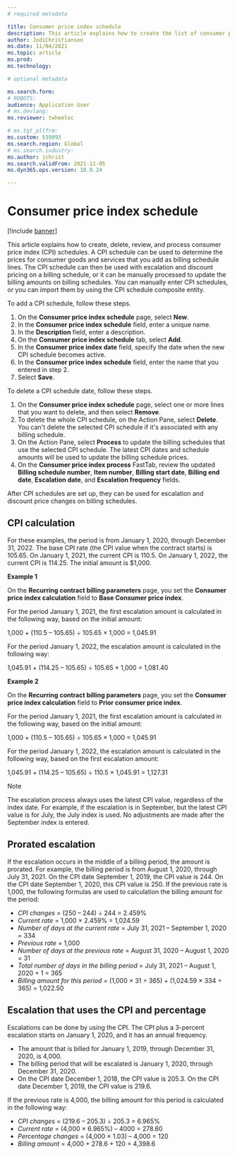 ```yaml
---
# required metadata

title: Consumer price index schedule
description: This article explains how to create the list of consumer price index (CPI) schedules that you obtain from the internet to help determine the escalation charge in Subscription billing. 
author: JodiChristiansen
ms.date: 11/04/2021
ms.topic: article
ms.prod: 
ms.technology: 

# optional metadata

ms.search.form:  
# ROBOTS: 
audience: Application User
# ms.devlang: 
ms.reviewer: twheeloc

# ms.tgt_pltfrm: 
ms.custom: 539093
ms.search.region: Global
# ms.search.industry: 
ms.author: jchrist
ms.search.validFrom: 2021-11-05
ms.dyn365.ops.version: 10.0.24

---
```


# Consumer price index schedule

[!include [banner](../includes/banner.md)]

This article explains how to create, delete, review, and process consumer price index (CPI) schedules. A CPI schedule can be used to determine the prices for consumer goods and services that you add as billing schedule lines. The CPI schedule can then be used with escalation and discount pricing on a billing schedule, or it can be manually processed to update the billing amounts on billing schedules. You can manually enter CPI schedules, or you can import them by using the CPI schedule composite entity.

To add a CPI schedule, follow these steps.

1. On the **Consumer price index schedule** page, select **New**.
2. In the **Consumer price index schedule** field, enter a unique name.
3. In the **Description** field, enter a description.
4. On the **Consumer price index schedule** tab, select **Add**.
5. In the **Consumer price index date** field, specify the date when the new CPI schedule becomes active.
6. In the **Consumer price index schedule** field, enter the name that you entered in step 2.
7. Select **Save**.

To delete a CPI schedule date, follow these steps.

1. On the **Consumer price index schedule** page, select one or more lines that you want to delete, and then select **Remove**.
2. To delete the whole CPI schedule, on the Action Pane, select **Delete**. You can't delete the selected CPI schedule if it's associated with any billing schedule.
3. On the Action Pane, select **Process** to update the billing schedules that use the selected CPI schedule. The latest CPI dates and schedule amounts will be used to update the billing schedule prices.
4. On the **Consumer price index process** FastTab, review the updated **Billing schedule number**, **Item number**, **Billing start date**, **Billing end date**, **Escalation date**, and **Escalation frequency** fields.

After CPI schedules are set up, they can be used for escalation and discount price changes on billing schedules.

## CPI calculation

For these examples, the period is from January 1, 2020, through December 31, 2022. The base CPI rate (the CPI value when the contract starts) is 105.65. On January 1, 2021, the current CPI is 110.5. On January 1, 2022, the current CPI is 114.25. The initial amount is $1,000.

**Example 1**

On the **Recurring contract billing parameters** page, you set the **Consumer price index calculation** field to **Base Consumer price index**.

For the period January 1, 2021, the first escalation amount is calculated in the following way, based on the initial amount:

1,000 + (110.5 – 105.65) &divide; 105.65 &times; 1,000 = 1,045.91

For the period January 1, 2022, the escalation amount is calculated in the following way:

1,045.91 + (114.25 – 105.65) &divide; 105.65 &times; 1,000 = 1,081.40

**Example 2**

On the **Recurring contract billing parameters** page, you set the **Consumer price index calculation** field to **Prior consumer price index**.

For the period January 1, 2021, the first escalation amount is calculated in the following way, based on the initial amount:

1,000 + (110.5 – 105.65) &divide; 105.65 &times; 1,000 = 1,045.91

For the period January 1, 2022, the escalation amount is calculated in the following way, based on the first escalation amount:

1,045.91 + (114.25 – 105.65) &divide; 110.5 &times; 1,045.91 = 1,127.31

> [!NOTE]
> The escalation process always uses the latest CPI value, regardless of the index date. For example, if the escalation is in September, but the latest CPI value is for July, the July index is used. No adjustments are made after the September index is entered.

## Prorated escalation

If the escalation occurs in the middle of a billing period, the amount is prorated. For example, the billing period is from August 1, 2020, through July 31, 2021. On the CPI date September 1, 2019, the CPI value is 244. On the CPI date September 1, 2020, this CPI value is 250. If the previous rate is 1,000, the following formulas are used to calculation the billing amount for the period:

* *CPI changes* = (250 – 244) &divide; 244 = 2.459%
* *Current rate* = 1,000 &times; 2.459% = 1,024.59
* *Number of days at the current rate* = July 31, 2021 – September 1, 2020 = 334
* *Previous rate* = 1,000
* *Number of days at the previous rate* = August 31, 2020 – August 1, 2020 = 31
* *Total number of days in the billing period* = July 31, 2021 – August 1, 2020 + 1 = 365
* *Billing amount for this period* = (1,000 &times; 31 &divide; 365) + (1,024.59 &times; 334 &divide; 365) = 1,022.50

## Escalation that uses the CPI and percentage

Escalations can be done by using the CPI. The CPI plus a 3-percent escalation starts on January 1, 2020, and it has an annual frequency.

- The amount that is billed for January 1, 2019, through December 31, 2020, is 4,000.
- The billing period that will be escalated is January 1, 2020, through December 31, 2020.
- On the CPI date December 1, 2018, the CPI value is 205.3. On the CPI date December 1, 2019, the CPI value is 219.6.

If the previous rate is 4,000, the billing amount for this period is calculated in the following way:

- *CPI changes* = (219.6 – 205.3) &divide; 205.3 = 6.965%
- *Current rate* = (4,000 &times; 6.965%) – 4000 = 278.60
- *Percentage changes* = (4,000 &times; 1.03) – 4,000 = 120
- *Billing amount* = 4,000 + 278.6 + 120 = 4,398.6
